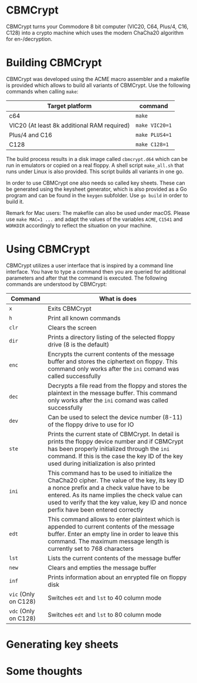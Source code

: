 # CBMCrypt

CBMCrypt turns your Commodore 8 bit computer (VIC20, C64, Plus/4, C16, C128) into a crypto machine which uses the 
modern ChaCha20 algorithm for en-/decryption.

# Building CBMCrypt

CBMCrypt was developed using the ACME macro assembler and a makefile is provided which allows to build all variants
of CBMCrypt. Use the following commands when calling `make`:

| Target platform | command |
|-----------------|---------|
| c64 | `make` | 
| VIC20 (At least 8k additional RAM required) | `make VIC20=1`| 
| Plus/4 and C16 | `make PLUS4=1`|
| C128 | `make C128=1` |

The build process results in a disk image called `cbmcrypt.d64` which can be run in emulators or copied on a real
floppy. A shell script `make_all.sh` that runs under Linux is also provided. This script builds all variants in one
go. 

In order to use CBMCrypt one also needs so called key sheets. These can be generated using the keysheet generator,
which is also provided as a Go program and can be found in the `keygen` subfolder. Use `go build` in order to build
it.

Remark for Mac users: The makefile can also be used under macOS. Please use `make MAC=1 ...` and adapt the values of
the variables `ACME`, `C1541` and `WORKDIR` accordingly to reflect the situation on your machine. 
 
# Using CBMCrypt

CBMCrypt utilizes a user interface that is inspired by a command line interface. You have to type a command then
you are queried for additional parameters and after that the command is executed. The following commands are
understood by CBMCrypt:

| Command | What is does |
|-|-|
|`x`| Exits CBMCrypt |
|`h`| Print all known commands |
|`clr`| Clears the screen |
|`dir`| Prints a directory listing of the selected floppy drive (8 is the default)|
|`enc`| Encrypts the current contents of the message buffer and stores the ciphertext on floppy. This command only works after the `ini` comand was called successfully |
|`dec`| Decrypts a file read from the floppy and stores the plaintext in the message buffer. This command only works after the `ini` comand was called successfully |
|`dev`| Can be used to select the device number (8-11) of the floppy drive to use for IO |
|`ste`| Prints the current state of CBMCrypt. In detail is prints the floppy device number and if CBMCrypt has been properly initialized through the `ini` command. If this is the case the key ID of the key used during initialization is also printed |
|`ini`| This command has to be used to initialize the ChaCha20 cipher. The value of the key, its key ID a nonce prefix and a check value have to be entered. As its name implies the check value can used to verify that the key value, key ID and nonce perfix have been entered correctly|
|`edt`| This command allows to enter plaintext which is appended to current contents of the message buffer. Enter an empty line in order to leave this command. The maximum message length is currently set to 768 characters |
|`lst`| Lists the current contents of the message buffer|
|`new`| Clears and empties the message buffer|
|`inf`| Prints information about an enrypted file on floppy disk |
|`vic` (Only on C128)| Switches `edt` and `lst` to 40 column mode|
|`vdc` (Only on C128)| Switches `edt` and `lst` to 80 column mode|


# Generating key sheets

# Some thoughts


